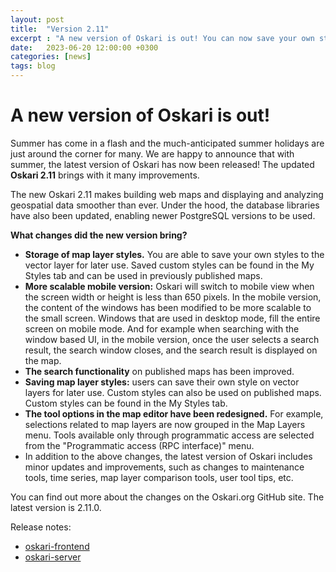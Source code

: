 ```yaml
---
layout: post
title:  "Version 2.11"
excerpt : "A new version of Oskari is out! You can now save your own styles on map layers and use them on published maps."
date:   2023-06-20 12:00:00 +0300
categories: [news]
tags: blog
---
```

# A new version of Oskari is out!

Summer has come in a flash and the much-anticipated summer holidays are just around the corner for many. We are happy to announce that with summer, the latest version of Oskari has now been released! The updated **Oskari 2.11** brings with it many improvements. 

The new Oskari 2.11 makes building web maps and displaying and analyzing geospatial data smoother than ever. Under the hood, the database libraries have also been updated, enabling newer PostgreSQL versions to be used.

**What changes did the new version bring?**

- **Storage of map layer styles.** You are able to save your own styles to the vector layer for later use. Saved custom styles can be found in the My Styles tab and can be used in previously published maps. 
- **More scalable mobile version:** Oskari will switch to mobile view when the screen width or height is less than 650 pixels. In the mobile version, the content of the windows has been modified to be more scalable to the small screen. Windows that are used in desktop mode, fill the entire screen on mobile mode. And for example when searching with the window based UI, in the mobile version, once the user selects a search result, the search window closes, and the search result is displayed on the map. 
- **The search functionality** on published maps has been improved.
- **Saving map layer styles:** users can save their own style on vector layers for later use. Custom styles can also be used on published maps. Custom styles can be found in the My Styles tab.
- **The tool options in the map editor have been redesigned.** For example, selections related to map layers are now grouped in the Map Layers menu. Tools available only through programmatic access are selected from the "Programmatic access (RPC interface)" menu. 
- In addition to the above changes, the latest version of Oskari includes minor updates and improvements, such as changes to maintenance tools, time series, map layer comparison tools, user tool tips, etc. 

You can find out more about the changes on the Oskari.org GitHub site. The latest version is 2.11.0.

Release notes:
 - [oskari-frontend](https://github.com/oskariorg/oskari-frontend/blob/master/ReleaseNotes.md#2110)
 - [oskari-server](https://github.com/oskariorg/oskari-server/blob/master/ReleaseNotes.md#2110)
 